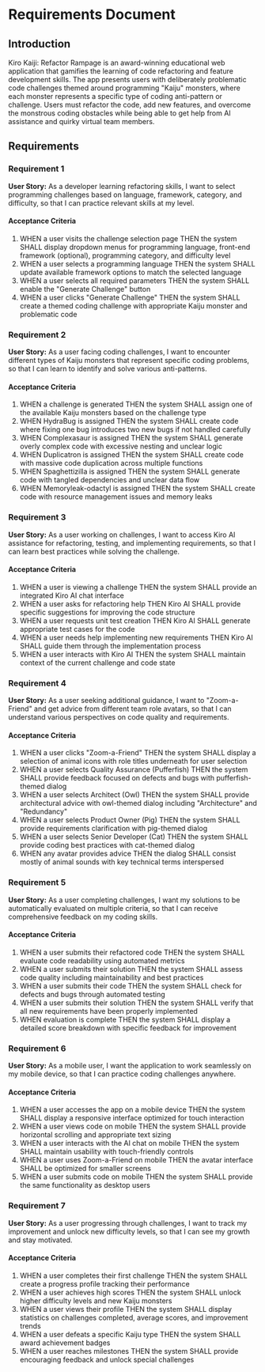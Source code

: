 # Requirements Document

## Introduction

Kiro Kaiji: Refactor Rampage is an award-winning educational web application that gamifies the learning of code refactoring and feature development skills. The app presents users with deliberately problematic code challenges themed around programming "Kaiju" monsters, where each monster represents a specific type of coding anti-pattern or challenge. Users must refactor the code, add new features, and overcome the monstrous coding obstacles while being able to get help from AI assistance and quirky virtual team members.

## Requirements

### Requirement 1

**User Story:** As a developer learning refactoring skills, I want to select programming challenges based on language, framework, category, and difficulty, so that I can practice relevant skills at my level.

#### Acceptance Criteria

1. WHEN a user visits the challenge selection page THEN the system SHALL display dropdown menus for programming language, front-end framework (optional), programming category, and difficulty level
2. WHEN a user selects a programming language THEN the system SHALL update available framework options to match the selected language
3. WHEN a user selects all required parameters THEN the system SHALL enable the "Generate Challenge" button
4. WHEN a user clicks "Generate Challenge" THEN the system SHALL create a themed coding challenge with appropriate Kaiju monster and problematic code

### Requirement 2

**User Story:** As a user facing coding challenges, I want to encounter different types of Kaiju monsters that represent specific coding problems, so that I can learn to identify and solve various anti-patterns.

#### Acceptance Criteria

1. WHEN a challenge is generated THEN the system SHALL assign one of the available Kaiju monsters based on the challenge type
2. WHEN HydraBug is assigned THEN the system SHALL create code where fixing one bug introduces two new bugs if not handled carefully
3. WHEN Complexasaur is assigned THEN the system SHALL generate overly complex code with excessive nesting and unclear logic
4. WHEN Duplicatron is assigned THEN the system SHALL create code with massive code duplication across multiple functions
5. WHEN Spaghettizilla is assigned THEN the system SHALL generate code with tangled dependencies and unclear data flow
6. WHEN Memoryleak-odactyl is assigned THEN the system SHALL create code with resource management issues and memory leaks

### Requirement 3

**User Story:** As a user working on challenges, I want to access Kiro AI assistance for refactoring, testing, and implementing requirements, so that I can learn best practices while solving the challenge.

#### Acceptance Criteria

1. WHEN a user is viewing a challenge THEN the system SHALL provide an integrated Kiro AI chat interface
2. WHEN a user asks for refactoring help THEN Kiro AI SHALL provide specific suggestions for improving the code structure
3. WHEN a user requests unit test creation THEN Kiro AI SHALL generate appropriate test cases for the code
4. WHEN a user needs help implementing new requirements THEN Kiro AI SHALL guide them through the implementation process
5. WHEN a user interacts with Kiro AI THEN the system SHALL maintain context of the current challenge and code state

### Requirement 4

**User Story:** As a user seeking additional guidance, I want to "Zoom-a-Friend" and get advice from different team role avatars, so that I can understand various perspectives on code quality and requirements.

#### Acceptance Criteria

1. WHEN a user clicks "Zoom-a-Friend" THEN the system SHALL display a selection of animal icons with role titles underneath for user selection
2. WHEN a user selects Quality Assurance (Pufferfish) THEN the system SHALL provide feedback focused on defects and bugs with pufferfish-themed dialog
3. WHEN a user selects Architect (Owl) THEN the system SHALL provide architectural advice with owl-themed dialog including "Architecture" and "Redundancy"
4. WHEN a user selects Product Owner (Pig) THEN the system SHALL provide requirements clarification with pig-themed dialog
5. WHEN a user selects Senior Developer (Cat) THEN the system SHALL provide coding best practices with cat-themed dialog
6. WHEN any avatar provides advice THEN the dialog SHALL consist mostly of animal sounds with key technical terms interspersed

### Requirement 5

**User Story:** As a user completing challenges, I want my solutions to be automatically evaluated on multiple criteria, so that I can receive comprehensive feedback on my coding skills.

#### Acceptance Criteria

1. WHEN a user submits their refactored code THEN the system SHALL evaluate code readability using automated metrics
2. WHEN a user submits their solution THEN the system SHALL assess code quality including maintainability and best practices
3. WHEN a user submits their code THEN the system SHALL check for defects and bugs through automated testing
4. WHEN a user submits their solution THEN the system SHALL verify that all new requirements have been properly implemented
5. WHEN evaluation is complete THEN the system SHALL display a detailed score breakdown with specific feedback for improvement

### Requirement 6

**User Story:** As a mobile user, I want the application to work seamlessly on my mobile device, so that I can practice coding challenges anywhere.

#### Acceptance Criteria

1. WHEN a user accesses the app on a mobile device THEN the system SHALL display a responsive interface optimized for touch interaction
2. WHEN a user views code on mobile THEN the system SHALL provide horizontal scrolling and appropriate text sizing
3. WHEN a user interacts with the AI chat on mobile THEN the system SHALL maintain usability with touch-friendly controls
4. WHEN a user uses Zoom-a-Friend on mobile THEN the avatar interface SHALL be optimized for smaller screens
5. WHEN a user submits code on mobile THEN the system SHALL provide the same functionality as desktop users

### Requirement 7

**User Story:** As a user progressing through challenges, I want to track my improvement and unlock new difficulty levels, so that I can see my growth and stay motivated.

#### Acceptance Criteria

1. WHEN a user completes their first challenge THEN the system SHALL create a progress profile tracking their performance
2. WHEN a user achieves high scores THEN the system SHALL unlock higher difficulty levels and new Kaiju monsters
3. WHEN a user views their profile THEN the system SHALL display statistics on challenges completed, average scores, and improvement trends
4. WHEN a user defeats a specific Kaiju type THEN the system SHALL award achievement badges
5. WHEN a user reaches milestones THEN the system SHALL provide encouraging feedback and unlock special challenges